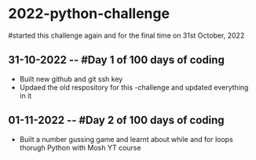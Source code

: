 # 2022-python-challenge
#started this challenge again and for the final time on 31st October, 2022


## 31-10-2022 -- #Day 1 of 100 days of coding 
- Built new github and git ssh key
- Updaed the old respository for this -challenge and updated everything in it


## 01-11-2022 -- #Day 2 of 100 days of coding 
- Built a number gussing game and learnt about while and for loops thorugh Python with Mosh YT course